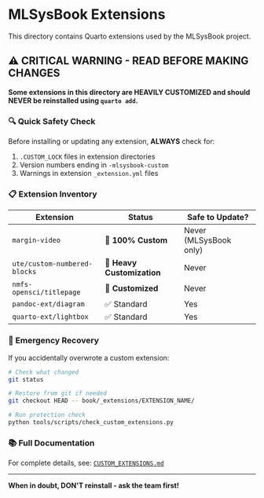 # MLSysBook Extensions

This directory contains Quarto extensions used by the MLSysBook project.

## ⚠️ CRITICAL WARNING - READ BEFORE MAKING CHANGES

**Some extensions in this directory are HEAVILY CUSTOMIZED and should NEVER be reinstalled using `quarto add`.**

### 🔍 Quick Safety Check

Before installing or updating any extension, **ALWAYS** check for:
1. `.CUSTOM_LOCK` files in extension directories
2. Version numbers ending in `-mlsysbook-custom`
3. Warnings in extension `_extension.yml` files

### 📋 Extension Inventory

| Extension | Status | Safe to Update? |
|-----------|--------|-----------------|
| `margin-video` | 🚫 **100% Custom** | Never (MLSysBook only) |
| `ute/custom-numbered-blocks` | 🚫 **Heavy Customization** | Never |
| `nmfs-opensci/titlepage` | 🚫 **Customized** | Never |
| `pandoc-ext/diagram` | ✅ Standard | Yes |
| `quarto-ext/lightbox` | ✅ Standard | Yes |

### 🚨 Emergency Recovery

If you accidentally overwrote a custom extension:
```bash
# Check what changed
git status

# Restore from git if needed
git checkout HEAD -- book/_extensions/EXTENSION_NAME/

# Run protection check
python tools/scripts/check_custom_extensions.py
```

### 📚 Full Documentation

For complete details, see: [`CUSTOM_EXTENSIONS.md`](./CUSTOM_EXTENSIONS.md)

---
**When in doubt, DON'T reinstall - ask the team first!**
